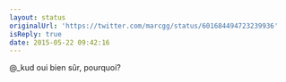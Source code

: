 ```yaml
---
layout: status
originalUrl: 'https://twitter.com/marcgg/status/601684494723239936'
isReply: true
date: 2015-05-22 09:42:16
---
```


@_kud oui bien sûr, pourquoi?
